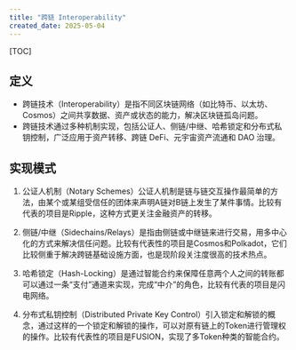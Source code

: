 ```yaml
---
title: "跨链 Interoperability"
created_date: 2025-05-04
---
```


[TOC]

## 定义
- 跨链技术（Interoperability）是指不同区块链网络（如比特币、以太坊、Cosmos）之间共享数据、资产或状态的能力，解决区块链孤岛问题。
- 跨链技术通过多种机制实现，包括公证人、侧链/中继、哈希锁定和分布式私钥控制，广泛应用于资产转移、跨链 DeFi、元宇宙资产流通和 DAO 治理。


## 实现模式
1. 公证人机制（Notary Schemes）公证人机制是链与链交互操作最简单的方法，由某个或某组受信任的团体来声明A链对B链上发生了某件事情。比较有代表的项目是Ripple，这种方式更关注金融资产的转移。

2. 侧链/中继（Sidechains/Relays）是指由侧链或中继链来进行交易，用多中心化的方式来解决信任问题。比较有代表性的项目是Cosmos和Polkadot，它们比较侧重于解决跨链基础设施方面，也是现阶段关注度很高的技术热点。

3. 哈希锁定（Hash-Locking）是通过智能合约来保障任意两个人之间的转账都可以通过一条“支付”通道来实现，完成“中介”的角色，比较有代表的项目是闪电网络。

4. 分布式私钥控制（Distributed Private Key Control）引入锁定和解锁的概念，通过这样的一个锁定和解锁的操作，可以对原有链上的Token进行管理权的操作。比较有代表性的项目是FUSION，实现了多Token种类的智能合约。
